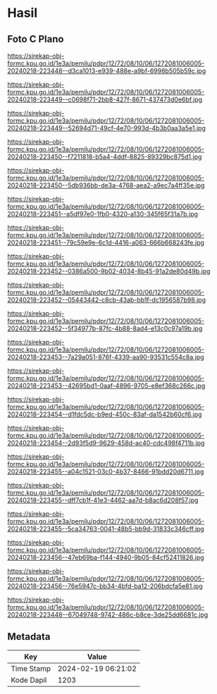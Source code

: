 # Hasil

## Foto C Plano

https://sirekap-obj-formc.kpu.go.id/1e3a/pemilu/pdpr/12/72/08/10/06/1272081006005-20240218-223448--d3ca1013-e939-488e-a9bf-6998b505b59c.jpg

https://sirekap-obj-formc.kpu.go.id/1e3a/pemilu/pdpr/12/72/08/10/06/1272081006005-20240218-223449--c0698f71-2bb8-427f-8671-437473d0e6bf.jpg

https://sirekap-obj-formc.kpu.go.id/1e3a/pemilu/pdpr/12/72/08/10/06/1272081006005-20240218-223449--52694d71-49cf-4e70-993d-4b3b0aa3a5e1.jpg

https://sirekap-obj-formc.kpu.go.id/1e3a/pemilu/pdpr/12/72/08/10/06/1272081006005-20240218-223450--f7211818-b5a4-4ddf-8825-89329bc875d1.jpg

https://sirekap-obj-formc.kpu.go.id/1e3a/pemilu/pdpr/12/72/08/10/06/1272081006005-20240218-223450--5db936bb-de3a-4768-aea2-a9ec7a4ff35e.jpg

https://sirekap-obj-formc.kpu.go.id/1e3a/pemilu/pdpr/12/72/08/10/06/1272081006005-20240218-223451--a5df97e0-1fb0-4320-a130-345f65f31a7b.jpg

https://sirekap-obj-formc.kpu.go.id/1e3a/pemilu/pdpr/12/72/08/10/06/1272081006005-20240218-223451--79c59e9e-6c1d-4416-a063-666b668243fe.jpg

https://sirekap-obj-formc.kpu.go.id/1e3a/pemilu/pdpr/12/72/08/10/06/1272081006005-20240218-223452--0386a500-9b02-4034-8b45-91a2de80d49b.jpg

https://sirekap-obj-formc.kpu.go.id/1e3a/pemilu/pdpr/12/72/08/10/06/1272081006005-20240218-223452--05443442-c8cb-43ab-bb1f-dc1956587b98.jpg

https://sirekap-obj-formc.kpu.go.id/1e3a/pemilu/pdpr/12/72/08/10/06/1272081006005-20240218-223452--5f34977b-87fc-4b88-8ad4-e13c0c97a19b.jpg

https://sirekap-obj-formc.kpu.go.id/1e3a/pemilu/pdpr/12/72/08/10/06/1272081006005-20240218-223453--7a29a051-876f-4339-aa90-93531c554c8a.jpg

https://sirekap-obj-formc.kpu.go.id/1e3a/pemilu/pdpr/12/72/08/10/06/1272081006005-20240218-223453--42695bd1-0aaf-4896-9705-e8ef368c266c.jpg

https://sirekap-obj-formc.kpu.go.id/1e3a/pemilu/pdpr/12/72/08/10/06/1272081006005-20240218-223454--d1fdc5dc-b9ed-450c-83af-da1542b60cf6.jpg

https://sirekap-obj-formc.kpu.go.id/1e3a/pemilu/pdpr/12/72/08/10/06/1272081006005-20240218-223454--2d93f5d9-9629-458d-ac40-cdc498f4711b.jpg

https://sirekap-obj-formc.kpu.go.id/1e3a/pemilu/pdpr/12/72/08/10/06/1272081006005-20240218-223455--a04c1521-03c0-4b37-8466-91bdd20d6711.jpg

https://sirekap-obj-formc.kpu.go.id/1e3a/pemilu/pdpr/12/72/08/10/06/1272081006005-20240218-223455--dff7cb1f-41e3-4462-aa7d-b8ac6d208f57.jpg

https://sirekap-obj-formc.kpu.go.id/1e3a/pemilu/pdpr/12/72/08/10/06/1272081006005-20240218-223455--5ca34763-0041-48b5-bb9d-31833c346cff.jpg

https://sirekap-obj-formc.kpu.go.id/1e3a/pemilu/pdpr/12/72/08/10/06/1272081006005-20240218-223456--47eb69ba-f144-4940-9b05-84cf52411826.jpg

https://sirekap-obj-formc.kpu.go.id/1e3a/pemilu/pdpr/12/72/08/10/06/1272081006005-20240218-223456--76e5947c-bb34-4bfd-ba12-206bdcfa5e81.jpg

https://sirekap-obj-formc.kpu.go.id/1e3a/pemilu/pdpr/12/72/08/10/06/1272081006005-20240218-223448--67049748-9742-486c-b8ce-3de25dd6681c.jpg


## Metadata

| Key        | Value               |
| ---------- | ------------------- |
| Time Stamp | 2024-02-19 06:21:02 |
| Kode Dapil | 1203                |



